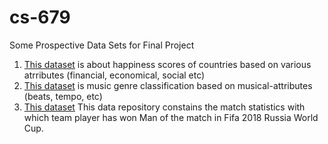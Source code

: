# cs-679
Some Prospective Data Sets for Final Project

1. [This dataset](https://www.kaggle.com/unsdsn/world-happiness?select=2016.csv) is about happiness scores of countries based on various atrributes (financial, economical, social etc)
2. [This dataset](https://www.kaggle.com/insiyeah/musicfeatures?select=data.csv) is music genre classification based on musical-attributes (beats, tempo, etc)
3. [This dataset](https://www.kaggle.com/mathan/fifa-2018-match-statistics) This data repository constains the match statistics with which team player has won Man of the match in Fifa 2018 Russia World Cup.
